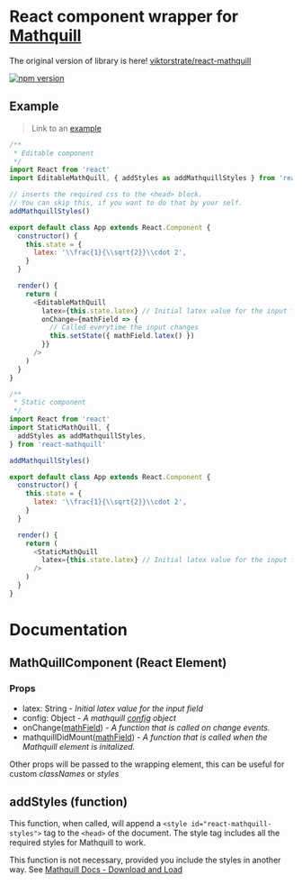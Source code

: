 # React component wrapper for [Mathquill](http://mathquill.com/)

The original version of library is here! [viktorstrate/react-mathquill](https://github.com/viktorstrate/react-mathquill)

[![npm version](https://badge.fury.io/js/react-mathquill.svg)](https://badge.fury.io/js/react-mathquill2.svg)

## Example

> Link to an [example](https://viktorstrate.github.io/react-mathquill/)

```javascript
/**
 * Editable component
 */
import React from 'react'
import EditableMathQuill, { addStyles as addMathquillStyles } from 'react-mathquill'

// inserts the required css to the <head> block.
// You can skip this, if you want to do that by your self.
addMathquillStyles()

export default class App extends React.Component {
  constructor() {
    this.state = {
      latex: '\\frac{1}{\\sqrt{2}}\\cdot 2',
    }
  }

  render() {
    return (
      <EditableMathQuill
        latex={this.state.latex} // Initial latex value for the input field
        onChange={mathField => {
          // Called everytime the input changes
          this.setState({ mathField.latex() })
        }}
      />
    )
  }
}
```

```javascript
/**
 * Static component
 */
import React from 'react'
import StaticMathQuill, {
  addStyles as addMathquillStyles,
} from 'react-mathquill'

addMathquillStyles()

export default class App extends React.Component {
  constructor() {
    this.state = {
      latex: '\\frac{1}{\\sqrt{2}}\\cdot 2',
    }
  }

  render() {
    return (
      <StaticMathQuill
        latex={this.state.latex} // Initial latex value for the input field
      />
    )
  }
}
```

# Documentation

## MathQuillComponent (React Element)

### Props

- latex: String - _Initial latex value for the input field_
- config: Object - _A mathquill [config](http://docs.mathquill.com/en/latest/Config/) object_
- onChange([mathField](http://docs.mathquill.com/en/latest/Api_Methods/#mqmathfieldhtml_element-config)) - _A function that is called on change events._
- mathquillDidMount([mathField](http://docs.mathquill.com/en/latest/Api_Methods/#mqmathfieldhtml_element-config)) - _A function that is called when the Mathquill element is initalized._

Other props will be passed to the wrapping element, this can be useful for custom _classNames_ or _styles_

## addStyles (function)

This function, when called, will append a `<style id="react-mathquill-styles">` tag to the `<head>` of the document.
The style tag includes all the required styles for Mathquill to work.

This function is not necessary, provided you include the styles in another way. See [Mathquill Docs - Download and Load](http://docs.mathquill.com/en/latest/Getting_Started/)
